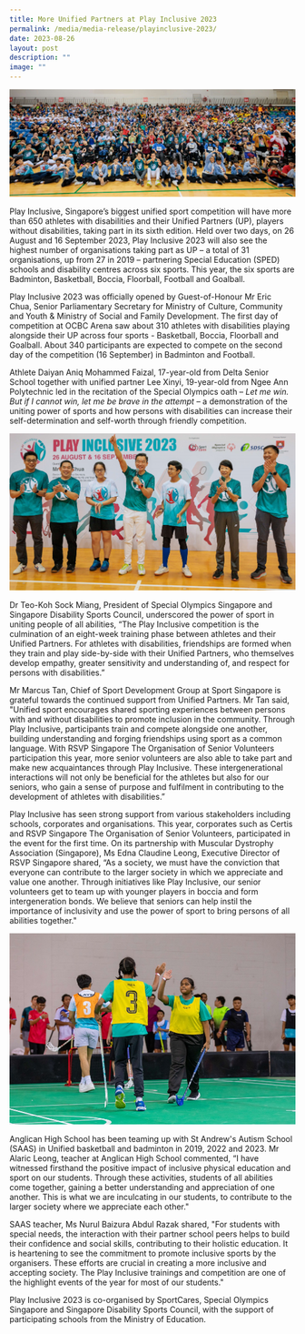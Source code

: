 ```yaml
---
title: More Unified Partners at Play Inclusive 2023
permalink: /media/media-release/playinclusive-2023/
date: 2023-08-26
layout: post
description: ""
image: ""
---
```

![](/images/play%20lnclusive%202023_1.jpg)

Play Inclusive, Singapore’s biggest unified sport competition will have more than 650 athletes with disabilities and their Unified Partners (UP), players without disabilities, taking part in its sixth edition. Held over two days, on 26 August and 16 September 2023, Play Inclusive 2023 will also see the highest number of organisations taking part as UP – a total of 31 organisations, up from 27 in 2019 – partnering Special Education (SPED) schools and disability centres across six sports. This year, the six sports are Badminton, Basketball, Boccia, Floorball, Football and Goalball.

Play Inclusive 2023 was officially opened by Guest-of-Honour Mr Eric Chua, Senior Parliamentary Secretary for Ministry of Culture, Community and Youth & Ministry of Social and Family Development. The first day of competition at OCBC Arena saw about 310 athletes with disabilities playing alongside their UP across four sports - Basketball, Boccia, Floorball and Goalball. About 340 participants are expected to compete on the second day of the competition (16 September) in Badminton and Football.

Athlete Daiyan Aniq Mohammed Faizal, 17-year-old from Delta Senior School together with unified partner Lee Xinyi, 19-year-old from Ngee Ann Polytechnic led in the recitation of the Special Olympics oath – _Let me win. But if I cannot win, let me be brave in the attempt_ – a demonstration of the uniting power of sports and how persons with disabilities can increase their self-determination and self-worth through friendly competition.

![](/images/play%20inclusive%202023_2.jpg)

Dr Teo-Koh Sock Miang, President of Special Olympics Singapore and Singapore Disability Sports Council, underscored the power of sport in uniting people of all abilities, “The Play Inclusive competition is the culmination of an eight-week training phase between athletes and their Unified Partners. For athletes with disabilities, friendships are formed when they train and play side-by-side with their Unified Partners, who themselves develop empathy, greater sensitivity and understanding of, and respect for persons with disabilities.”

Mr Marcus Tan, Chief of Sport Development Group at Sport Singapore is grateful towards the continued support from Unified Partners. Mr Tan said, "Unified sport encourages shared sporting experiences between persons with and without disabilities to promote inclusion in the community. Through Play Inclusive, participants train and compete alongside one another, building understanding and forging friendships using sport as a common language. With RSVP Singapore The Organisation of Senior Volunteers participation this year, more senior volunteers are also able to take part and make new acquaintances through Play Inclusive. These intergenerational interactions will not only be beneficial for the athletes but also for our seniors, who gain a sense of purpose and fulfilment in contributing to the development of athletes with disabilities.”

Play Inclusive has seen strong support from various stakeholders including schools, corporates and organisations. This year, corporates such as Certis and RSVP Singapore The Organisation of Senior Volunteers, participated in the event for the first time. On its partnership with Muscular Dystrophy Association (Singapore), Ms Edna Claudine Leong, Executive Director of RSVP Singapore shared, “As a society, we must have the conviction that everyone can contribute to the larger society in which we appreciate and value one another. Through initiatives like Play Inclusive, our senior volunteers get to team up with younger players in boccia and form intergeneration bonds. We believe that seniors can help instil the importance of inclusivity and use the power of sport to bring persons of all abilities together."

![](/images/play%20inclusive%202023_5.jpeg)

Anglican High School has been teaming up with St Andrew's Autism School (SAAS) in Unified basketball and badminton in 2019, 2022 and 2023. Mr Alaric Leong, teacher at Anglican High School commented, “I have witnessed firsthand the positive impact of inclusive physical education and sport on our students. Through these activities, students of all abilities come together, gaining a better understanding and appreciation of one another. This is what we are inculcating in our students, to contribute to the larger society where we appreciate each other."

SAAS teacher, Ms Nurul Baizura Abdul Razak shared, "For students with special needs, the interaction with their partner school peers helps to build their confidence and social skills, contributing to their holistic education. It is heartening to see the commitment to promote inclusive sports by the organisers. These efforts are crucial in creating a more inclusive and accepting society. The Play Inclusive trainings and competition are one of the highlight events of the year for most of our students."

Play Inclusive 2023 is co-organised by SportCares, Special Olympics Singapore and Singapore Disability Sports Council, with the support of participating schools from the Ministry of Education.